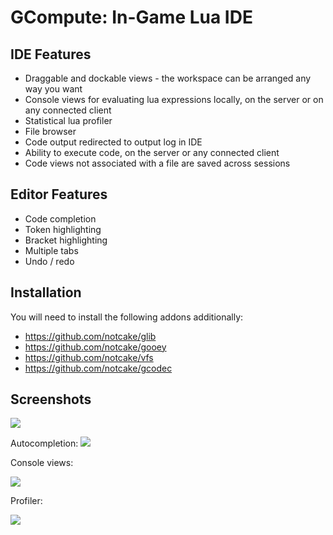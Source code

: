 GCompute: In-Game Lua IDE
========================

IDE Features
------------------------
- Draggable and dockable views - the workspace can be arranged any way you want
- Console views for evaluating lua expressions locally, on the server or on any connected client
- Statistical lua profiler
- File browser
- Code output redirected to output log in IDE
- Ability to execute code, on the server or any connected client
- Code views not associated with a file are saved across sessions

Editor Features
------------------------
- Code completion
- Token highlighting
- Bracket highlighting
- Multiple tabs
- Undo / redo

Installation
------------------------
You will need to install the following addons additionally:

- https://github.com/notcake/glib
- https://github.com/notcake/gooey
- https://github.com/notcake/vfs
- https://github.com/notcake/gcodec

Screenshots
------------------------
![](https://dl.dropboxusercontent.com/u/7290193/Screenshots/Garrysmod/GCompute/1.png)

Autocompletion:
![](https://i.minus.com/iwcm9pQstP58J.png)

Console views:

![](https://dl.dropboxusercontent.com/u/7290193/Screenshots/Garrysmod/GCompute/Console/Console5.png)

Profiler:

![](http://i5.minus.com/iA98twkAWUybJ.png)

